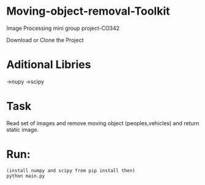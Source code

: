 # Moving-object-removal-Toolkit
Image Processing mini group project-CO342

Download or Clone the Project

# Aditional Libries 
 ->nupy
 ->scipy
 
# Task
  Read set of images and remove moving object (peoples,vehicles) and return static image.


# Run:
    (install numpy and scipy from pip install then) 
    python main.py
